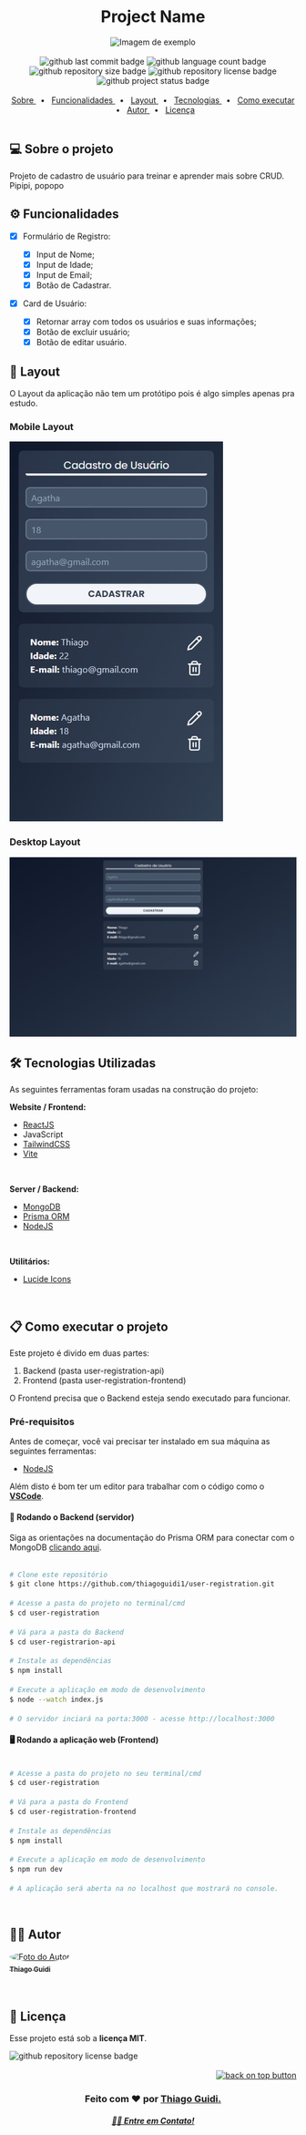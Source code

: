 <h1 id="topo" align="center">Project Name</h1>

<div align="center">
<img src="./.github/" alt="Imagem de exemplo">
</div>

<br>

<div align="center">
<img src="https://img.shields.io/github/last-commit/thiagoguidi1/user-registration?color=blue" alt="github last commit badge">
<img src="https://img.shields.io/github/languages/count/thiagoguidi1/user-registration" alt="github language count badge">
<img src="https://img.shields.io/github/repo-size/thiagoguidi1/user-registration" alt="github repository size badge">
<img src="https://img.shields.io/github/license/thiagoguidi1/user-registration" alt="github repository license badge">
<img src="https://img.shields.io/badge/status-in%20development-green" alt="github project status badge">
</div>

<br>

<div align="center">
<a href="#sobre">Sobre </a>&nbsp;&nbsp;•&nbsp;&nbsp;
<a href="#funcionalidades">Funcionalidades </a>&nbsp;&nbsp;•&nbsp;&nbsp;
<a href="#layout">Layout </a>&nbsp;&nbsp;•&nbsp;&nbsp;
<a href="#tecnologias">Tecnologias </a>&nbsp;&nbsp;•&nbsp;&nbsp;
<a href="#comoexecutar">Como executar </a>&nbsp;&nbsp;•&nbsp;&nbsp;
<a href="#autor">Autor </a>&nbsp;&nbsp;•&nbsp;&nbsp;
<!-- <a href="#contribuidores">Contribuidores </a>&nbsp;&nbsp;•&nbsp;&nbsp; -->
<a href="#licenca">Licença </a>
</div>

<br>

<div id="sobre">
<h2>💻 Sobre o projeto</h1>
<p>
Projeto de cadastro de usuário para treinar e aprender mais sobre CRUD.

<br>
Pipipi, popopo

</p>
</div>

<div id="funcionalidades">
<h2>⚙️ Funcionalidades</h2>

- [x] Formulário de Registro:

  - [x] Input de Nome;
  - [x] Input de Idade;
  - [x] Input de Email;
  - [x] Botão de Cadastrar.

- [x] Card de Usuário:
  - [x] Retornar array com todos os usuários e suas informações;
  - [x] Botão de excluir usuário;
  - [x] Botão de editar usuário.

</div>

<div id="layout">
<h2>🎨 Layout</h2>
<p>O Layout da aplicação não tem um protótipo pois é algo simples apenas pra estudo.</p>

<!-- <a href="">
  <img src="https://img.shields.io/badge/Acessar%20Layout%20-Tal%20Lugar-%2304D361" alt="layout link badge">
</a> -->

<h3>Mobile Layout</h3>
<img src="./.github/mobile-layout-template.jpeg" alt="web mobile layout template">

<br>

<h3>Desktop Layout</h3>
<img src="./.github/desktop-layout-template.jpeg" alt="web desktop layout template">

</div>

<div id="tecnologias">
<h2>🛠 Tecnologias Utilizadas</h2>
<p>As seguintes ferramentas foram usadas na construção do projeto:</p>
<p><strong>Website / Frontend:</strong></p>
<ul>
  <li><a href="https://react.dev/">ReactJS</a></li>
  <li>JavaScript</li>
  <li><a href="https://tailwindcss.com/">TailwindCSS</a></li>
  <li><a href="https://vitejs.dev/">Vite</a></li>
</ul>
<br>
<p><strong>Server / Backend:</strong></p>
<ul>
  <li><a href="https://www.mongodb.com/">MongoDB</a></li>
  <li><a href="https://www.prisma.io/">Prisma ORM</a></li>
  <li><a href="https://nodejs.org/pt">NodeJS</a></li>
</ul>
<br>
<!-- <p><strong>Mobile:</strong></p>
<ul>
  <li><a href="">Tecnologia 1</a></li>
  <li><a href="">Tecnologia 2</a></li>
  <li><a href="">Tecnologia 3</a></li>
  <li>Etc...</li>
</ul>
<br> -->
<p><strong>Utilitários:</strong></p>
<ul>
  <li><a href="https://lucide.dev/">Lucide Icons</a></li>
</ul>
</div>

<br>

<div id="comoexecutar">
<h2>📋 Como executar o projeto</h2>
<p>Este projeto é divido em duas partes:</p>
<ol>
  <li>Backend (pasta user-registration-api)</li>
  <li>Frontend (pasta user-registration-frontend)</li>
</ol>
<p>O Frontend precisa que o Backend esteja sendo executado para funcionar.</p>
<h3>Pré-requisitos</h3>
<p>Antes de começar, você vai precisar ter instalado em sua máquina as seguintes ferramentas:</p>
<ul>
  <li><a href="https://nodejs.org/pt">NodeJS</a></li>
</ul>
<p>Além disto é bom ter um editor para trabalhar com o código como o <strong><a href="https://code.visualstudio.com">VSCode</a></strong>.</p>

<h4>🧰 Rodando o Backend (servidor)</h4>

<p>Siga as orientações na documentação do Prisma ORM para conectar com o MongoDB <a href="https://www.prisma.io/docs/getting-started/setup-prisma/start-from-scratch/mongodb-node-mongodb">clicando aqui</a>.</p>

```bash

# Clone este repositório
$ git clone https://github.com/thiagoguidi1/user-registration.git

# Acesse a pasta do projeto no terminal/cmd
$ cd user-registration

# Vá para a pasta do Backend
$ cd user-registrarion-api

# Instale as dependências
$ npm install

# Execute a aplicação em modo de desenvolvimento
$ node --watch index.js

# O servidor inciará na porta:3000 - acesse http://localhost:3000

```

<h4>🖥️ Rodando a aplicação web (Frontend)</h4>

```bash

# Acesse a pasta do projeto no seu terminal/cmd
$ cd user-registration

# Vá para a pasta do Frontend
$ cd user-registration-frontend

# Instale as dependências
$ npm install

# Execute a aplicação em modo de desenvolvimento
$ npm run dev

# A aplicação será aberta na no localhost que mostrará no console.

```

</div>

<br>

<div id="autor">
  <h2>🧙‍♂️ Autor</h2>
  
  </div>
  
  <a href="https://github.com/thiagoguidi1">
   <img style="border-radius: 50%;" src="https://github.com/thiagoguidi1.png" width="80px;" alt="Foto do Autor"/>
   <br>
   <sub><b>Thiago Guidi</b></sub></a> <a href="https://github.com/thiagoguidi1"></a>
   <br>

<br>

<!-- <div id="contribuidores">
<h2>👨‍💻 Contribuidores</h2>
<p>Mural com os contribuidores desse projeto 👏</p>
<table>
  <tr>
    <td align="center"><a href="https://github.com/thiagoguidi1"><img style="border-radius: 50%;" src="https://github.com/thiagoguidi1.png" width="80px;" alt="Foto do contribuinte"/></a><br/><sub><b><a href="https://github.com/thiagoguidi1">Thiago Guidi</a></b></sub><br/>👨‍💻</td>
  </tr>
</table>

<h3>💪 Como contribuir para o projeto</h3>
<ol>
  <li>Faça um <strong>fork</strong> do projeto;</li>
  <li> Crie uma nova branch com as suas alterações: <code>git checkout -b my-feature</code>;</li>
  <li>Salve as alterações e crie uma mensagem de commit contando o que você fez: <code>git commit -m "feature: My new feature"</code>;</li>
  <li>Envie as suas alterações: <code>git push origin my-feature</code>;</li>
</ol>
</div> -->

<br>

<div id="licenca">
<h2>📝 Licença</h2>
<p>Esse projeto está sob a <strong><a href="./LICENSE"></a>licença MIT</strong>.</p>
<img src="https://img.shields.io/github/license/thiagoguidi1/user-registration" alt="github repository license badge">
</div>

<br>

<div align="end">
  <a href="#topo">
    <img src="https://img.shields.io/badge/Voltar%20ao%20topo-gray" alt="back on top button">
    </a>
</div>

<div align="center">
  <h3>Feito com ❤️ por <a href="https://github.com/thiagoguidi1"><strong>Thiago Guidi</strong>.</a> 
  </div>

  <div align="center">
    <a href="https://www.linkedin.com/in/thiagoguidi"><h4><em>👋🏽 Entre em Contato!</em></h4></a>
  </div>

<br>


